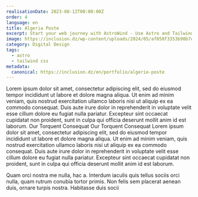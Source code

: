 ```yaml
---
realisationDate: 2023-08-12T00:00:00Z
order: 4
language: en
title: Algeria Poste
excerpt: Start your web journey with AstroWind - Use Astro and Tailwind CSS for an amazing site. Explore our guide now.
image: https://inclusion.dz/wp-content/uploads/2024/05/af858f3353b90b7d1da3f592f32f7759.png
category: Digital Design
tags:
  - astro
  - tailwind css
metadata:
  canonical: https://inclusion.dz/en/portfolio/algerie-poste
---
```


Lorem ipsum dolor sit amet, consectetur adipiscing elit, sed do eiusmod tempor incididunt ut labore et dolore magna aliqua. Ut enim ad minim veniam, quis nostrud exercitation ullamco laboris nisi ut aliquip ex ea commodo consequat. Duis aute irure dolor in reprehenderit in voluptate velit esse cillum dolore eu fugiat nulla pariatur. Excepteur sint occaecat cupidatat non proident, sunt in culpa qui officia deserunt mollit anim id est laborum.
Our Torquent Consequat Our Torquent Consequat
Lorem ipsum dolor sit amet, consectetur adipiscing elit, sed do eiusmod tempor incididunt ut labore et dolore magna aliqua. Ut enim ad minim veniam, quis nostrud exercitation ullamco laboris nisi ut aliquip ex ea commodo consequat. Duis aute irure dolor in reprehenderit in voluptate velit esse cillum dolore eu fugiat nulla pariatur. Excepteur sint occaecat cupidatat non proident, sunt in culpa qui officia deserunt mollit anim id est laborum.

Quam orci nostra me nulla, hac a.
Interdum iaculis quis tellus sociis orci nulla, quam rutrum conubia tortor primis.
Non felis sem placerat aenean duis, ornare turpis nostra.
Habitasse duis socii
